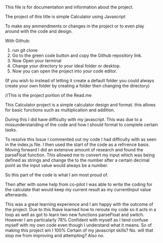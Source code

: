 This file is for documentation and information about the project.

The project of this title is simple Calculator using Javascript

To make any ammendments or changes in the project or to even play around with the code and design.

With Github:

1. run git clone <repository url>
2. Go to the green code button and copy the Github repository link.
3. Now Open your terminal
4. Change your directory to your ideal folder or desktop.
5. Now you can open the project into your code editor.

(If you wish to instead of letting it create a default folder you could always create your own
folder by creating a folder then changing the directory)

//This is the project portion of the Read.me

This Calculator project is a simple calculator design and format.
this allows for basic functions such as multiplication and addition.

During this I did have difficulty with my javascript.
This was due to a missunderstanding of the code and how I should format to complete certain tasks.

To resolve this Issue I commented out my code I had difficulty with as seen in the index.js file.
I then used the start of the code as a refrrence basis.
Moving forward I did an extensive amount of research and found the parseFloat function.
This allowed me to convert my input which was being defined as strings and change the
to the number after a certain decimal point as the input value would always be a number.

So this part of the code is what I am most proud of.

Then after with some help from co-pilot I was able to write the coding for the calculate that would keep
my current result as my currentInput value afterwards.

This was a great learning experience and I am happy with the outcome of the project.
Due to this Ihave learned how to reroute my code so it acts in a loop as well as got to learn two new functions
parseFloat and switch.
However I am particalarly 78% Confident with myself as I tend confuse myself with my own code even though I understand what it means.
So of making this project am I 100% Certain of my javascript skills? No. will that
stop me from improving and attempting? Also no.
